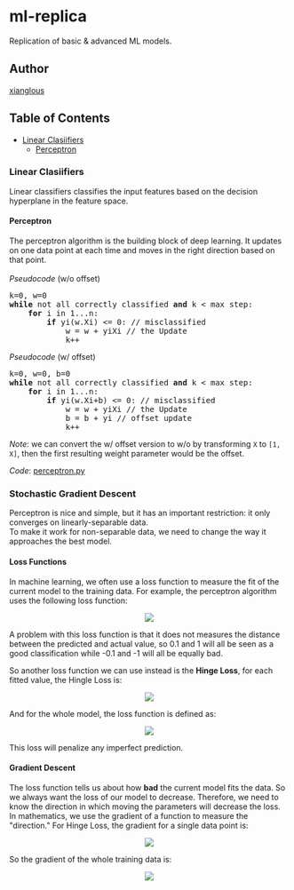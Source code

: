 # ml-replica
Replication of basic &amp; advanced ML models.<br>

## Author
[xianglous](https://github.com/xianglous)

## Table of Contents
- [Linear Clasiifiers](#linear-clasiifiers)
  - [Perceptron](#perceptron)

### Linear Clasiifiers
Linear classifiers classifies the input features based on the decision hyperplane in the feature space.

#### Perceptron
The perceptron algorithm is the building block of deep learning. It updates on one data point at each time and moves in the right direction based on that point. <br><br>
*Pseudocode* (w/o offset)
<pre>
k=0, w=0
<b>while</b> not all correctly classified <b>and</b> k < max step:
    <b>for</b> i in 1...n:
        <b>if</b> yi(w.Xi) <= 0: // misclassified
            w = w + yiXi // the Update
            k++
</pre>
*Pseudocode* (w/ offset)
<pre>
k=0, w=0, b=0
<b>while</b> not all correctly classified <b>and</b> k < max step:
    <b>for</b> i in 1...n:
        <b>if</b> yi(w.Xi+b) <= 0: // misclassified
            w = w + yiXi // the Update
            b = b + yi // offset update
            k++
</pre>
*Note*: we can convert the w/ offset version to w/o by transforming `X` to `[1, X]`, then the first resulting weight parameter would be the offset.

*Code*: [perceptron.py](https://github.com/xianglous/ml-replica/blob/main/Linear%20Classifiers/perceptron.py)

### Stochastic Gradient Descent
Perceptron is nice and simple, but it has an important restriction: it only converges on linearly-separable data. <br>
To make it work for non-separable data, we need to change the way it approaches the best model. 

#### Loss Functions
In machine learning, we often use a loss function to measure the fit of the current model to the training data. For example, the perceptron algorithm uses the following loss function:
<p align="center">
<img src="https://latex.codecogs.com/png.image?\bg{white}\frac{1}{n}\sum_{i=1}^n{\[y^{(i)}(\bar{w}\cdot\bar{x}^{(i)})\leq&space;0]}"/>
</p>
A problem with this loss function is that it does not measures the distance between the predicted and actual value, so 0.1 and 1 will all be seen as a good classification while -0.1 and -1 will all be equally bad. <br>

So another loss function we can use instead is the **Hinge Loss**, for each fitted value, the Hingle Loss is:
<p align="center">
<img src="https://latex.codecogs.com/png.image?\bg{white}\max(1-y^{(i)}(\bar{w}\cdot\bar{x}^{(i)}),&space;0)"/>
</p>
And for the whole model, the loss function is defined as:
<p align="center">
<img src="https://latex.codecogs.com/png.image?\bg{white}\frac{1}{n}\sum_{i=1}^n{\max(1-y^{(i)}(\bar{w}\cdot\bar{x}^{(i)}),&space;0)}"/>
</p>
This loss will penalize any imperfect prediction.

#### Gradient Descent
The loss function tells us about how **bad** the current model fits the data. So we always want the loss of our model to decrease. Therefore, we need to know the direction in which moving the parameters will decrease the loss. In mathematics, we use the gradient of a function to measure the "direction." For Hinge Loss, the gradient for a single data point is: 
<p align="center">
<img src="https://latex.codecogs.com/png.image?\dpi{110}\bg{white}\frac{\partial{h(\bar{x}^{(i)},&space;y^{(i)},\bar{w})}}{\partial{\bar{w}}}=\left\{\begin{matrix}-y^{(i)}\bar{x}^{(i)}&\text{if&space;}y^{(i)}(\bar{w}\cdot\bar{x}^{(i)})<1\\\mathbf{0}&space;&&space;\text{otherwise}\end{matrix}\right."/>
</p>
So the gradient of the whole training data is:
<p align="center">
<img src="https://latex.codecogs.com/png.image?\dpi{110}\bg{white}\frac{\partial{L(X,&space;\bar{y},\bar{w})}}{\partial{\bar{w}}}=\frac{1}{n}\sum_{i=1}^n{\frac{\partial{h(\bar{x}^{(i)},&space;y^{(i)},\bar{w})}}{\partial{\bar{w}}}}"/>
</p>
